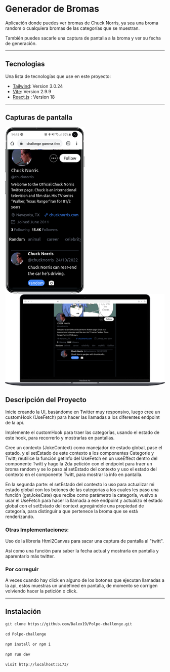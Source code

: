 # Generador de Bromas

Aplicación donde puedes ver bromas de Chuck Norris, ya sea una broma random o cualquiera bromas de las categorías que se muestran. 

También puedes sacarle una captura de pantalla a la broma y ver su fecha de generación.

---

## Tecnologias

Una lista de tecnologías que use en este proyecto:


- [Tailwind](https://vitejs.dev/): Version 3.0.24
- [Vite](https://tailwindcss.com/): Version 2.9.9
- [React.js](https://es.reactjs.org/) : Version 18

---

## Capturas de pantalla
<img src='src/assets/chuck-app1.png' style='width: 250px'>

<img src='src/assets/chuck-app2.png' style='width: 650px'>

## Descripción del Proyecto


Inicie creando la UI, basándome en Twitter muy responsivo, luego cree un customHook (UseFetch) para hacer las llamadas a los diferentes endpoint de la api.

Implemente el customHook para traer las categorías, usando el estado de este hook, para recorrerlo y mostrarlas en pantallas.

Cree un contexto (JokeContext) como manejador de estado global, pase el estado, y el setEstado de este contexto a los componentes Categorie y Twitt; reutilice la función getInfo del UseFetch en un useEffect dentro del componente Twitt y hago la 2da petición con el endpoint para traer un broma random y se lo paso al setEstado del contexto y uso el estado del contexto en el componente Twitt, para mostrar la info en pantalla.

En la segunda parte: el setEstado del contexto lo uso para actualizar mi estado global con los botones de las categorías a los cuales les paso una función (getJokeCate) que recibe como parámetro la categoría, vuelvo a usar el UseFetch para hacer la llamada a ese endpoint y actualizo el estado global con el setEstado del context agregándole una propiedad de categoría, para distinguir a que pertenece la broma que se está renderizando.


### Otras Implementaciones:
Uso de la libreria Html2Canvas para sacar una captura de pantalla al "twitt".

Así como una función para saber la fecha actual y mostrarla en pantalla y aparentarlo más twitter.


### Por correguir 
A veces cuando hay click en alguno de los botones que ejecutan llamadas a la api, estos muestras un undefined en pantalla, de momento se corrigen volviendo hacer la petición o click.



---


## Instalación


```
git clone https://github.com/Dalex19/Polpo-challenge.git

cd Polpo-challenge

npm install or npm i

npm run dev

visit http://localhost:5173/
```